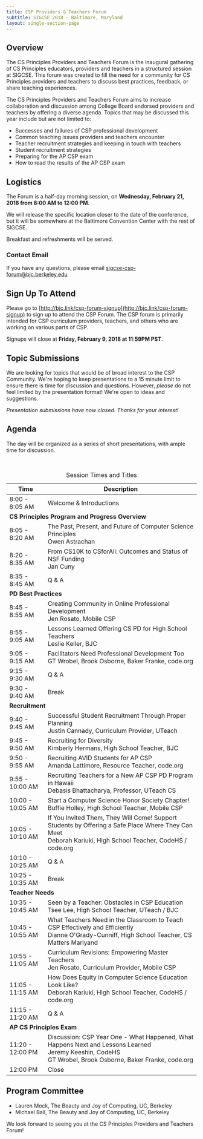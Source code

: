 ```yaml
---
title: CSP Providers & Teachers Forum
subtitle: SIGCSE 2018 — Baltimore, Maryland
layout: single-section-page
---
```


## Overview
The CS Principles Providers and Teachers Forum is the inaugural gathering of CS Principles educators, providers and teachers in a structured session at SIGCSE. This forum was created to fill the need for a community for CS Principles providers and teachers to discuss best practices, feedback, or share teaching experiences.

The CS Principles Providers and Teachers Forum aims to increase collaboration and discussion among College Board endorsed providers and teachers by offering a diverse agenda. Topics that may be discussed this year include but are not limited to:

* Successes and failures of CSP professional development
* Common teaching issues providers and teachers encounter
* Teacher recruitment strategies and keeping in touch with teachers
* Student recruitment strategies
* Preparing for the AP CSP exam
* How to read the results of the AP CSP exam

## Logistics

The Forum is a half-day morning session, on **<time>Wednesday, February 21, 2018 from 8:00 AM to 12:00 PM</time>**.

We will release the specific location closer to the date of the conference, but it will be somewhere at the Baltimore Convention Center with the rest of SIGCSE.

Breakfast and refreshments will be served.

### Contact Email
If you have any questions, please email [sigcse-csp-forum@bjc.berkeley.edu](mailto:sigcse-csp-forum@bjc.berkeley.edu)

## Sign Up To Attend
Please go to [http://bjc.link/csp-forum-signup](http://bjc.link/csp-forum-signup) to sign up to attend the CSP Forum. The CSP forum is primarily intended for CSP curriculum providers, teachers, and others who are working on various parts of CSP.

Signups will close at **Friday, February 9, 2018 at 11:59PM PST**.

## Topic Submissions

We are looking for topics that would be of broad interest to the CSP Community. We're hoping to keep presentations to a 15 minute limit to ensure there is time for discussion and questions. However, _please_ do not feel limited by the presentation format! We're open to ideas and suggestions.

_Presentation submissions have now closed. Thanks for your interest!_

## Agenda

The day will be organized as a series of short presentations, with ample time for discussion. 

<br>

<table class="table table-striped table-bordered">
  <caption class="sr-only">Session Times and Titles</caption>
  <thead>
    <tr>
      <th scope="col">Time</th>
      <th scope="col">Description</th>
    </tr>
  </thead>
  <tbody>
  <tr>
    <td>8:00 - 8:05 AM</td>
    <td>Welcome &amp; Introductions</td>
  </tr>
  <tr>
    <td colspan="2"><strong>CS Principles Program and Progress Overview</strong></td>
  </tr>
  <tr>
    <td>8:05 - 8:20 AM</td>
    <td>The Past, Present, and Future of Computer Science Principles<br>Owen Astrachan</td>
  </tr>
  <tr>
    <td>8:20 - 8:35 AM</td>
    <td>From CS10K to CSforAll: Outcomes and Status of NSF Funding<br>Jan Cuny</td>
  </tr>
  <tr>
    <td>8:35 - 8:45 AM</td>
    <td>Q &amp; A</td>
  </tr>
  <tr>
    <td colspan="2"><strong>PD Best Practices</strong></td>
  </tr>
  <tr>
    <td>8:45 - 8:55 AM</td>
    <td>Creating Community in Online Professional Development<br>Jen Rosato, Mobile CSP</td>
  </tr>
  <tr>
    <td>8:55 - 9:05 AM</td>
    <td>Lessons Learned Offering CS PD for High School Teachers<br>Leslie Keller, BJC</td>
  </tr>
  <tr>
    <td>9:05 - 9:15 AM</td>
    <td>Facilitators Need Professional Development Too<br>GT Wrobel, Brook Osborne, Baker Franke, code.org</td>
  </tr>
  <tr>
    <td>9:15 - 9:30 AM</td>
    <td>Q &amp; A</td>
  </tr>
  <tr>
    <td>9:30 - 9:40 AM</td>
    <td>Break</td>
  </tr>
  <tr>
    <td colspan="2"><strong>Recruitment</strong></td>
  </tr>
  <tr>
    <td>9:40 - 9:45 AM</td>
    <td>Successful Student Recruitment Through Proper Planning<br>Justin Cannady, Curriculum Provider, UTeach</td>
  </tr>
  <tr>
    <td>9:45 - 9:50 AM</td>
    <td>Recruiting for Diversity<br>Kimberly Hermans, High School Teacher, BJC</td>
  </tr>
  <tr>
    <td>9:50 - 9:55 AM</td>
    <td>Recruiting AVID Students for AP CSP<br>Amanda Lattimore, Resource Teacher, code.org</td>
  </tr>
  <tr>
    <td>9:55 - 10:00 AM</td>
    <td>Recruiting Teachers for a New AP CSP PD Program in Hawaii<br>Debasis Bhattacharya, Professor, UTeach CS</td>
  </tr>
  <tr>
    <td>10:00 - 10:05 AM</td>
    <td>Start a Computer Science Honor Society Chapter!<br>Buffie Holley, High School Teacher, Mobile CSP</td>
  </tr>
  <tr>
    <td>10:05 - 10:10 AM</td>
    <td>If You Invited Them, They Will Come! Support Students by Offering a Safe Place Where They Can Meet<br>Deborah Kariuki, High School Teacher, CodeHS / code.org</td>
  </tr>
  <tr>
    <td>10:10 - 10:25 AM</td>
    <td>Q &amp; A</td>
  </tr>
  <tr>
    <td>10:25 - 10:35 AM</td>
    <td>Break</td>
  </tr>
  <tr>
    <td colspan="2"><strong>Teacher Needs</strong></td>
  </tr>
  <tr>
    <td>10:35 - 10:45 AM</td>
    <td>Seen by a Teacher: Obstacles in CSP Education<br>Tsee Lee, High School Teacher, UTeach / BJC</td>
  </tr>
  <tr>
    <td>10:45 - 10:55 AM</td>
    <td>What Teachers Need in the Classroom to Teach CSP Effectively and Efficiently<br>Dianne O'Grady-Cunniff, High School Teacher, CS Matters Marlyand</td>
  </tr>
  <tr>
    <td>10:55 - 11:05 AM</td>
    <td>Curriculum Revisions: Empowering Master Teachers<br>Jen Rosato, Curriculum Provider, Mobile CSP</td>
  </tr>
  <tr>
    <td>11:05 - 11:15 AM</td>
    <td>How Does Equity in Computer Science Education Look Like?<br>Deborah Kariuki, High School Teacher, CodeHS / code.org</td>
  </tr>
  <tr>
    <td>11:15 - 11:20 AM</td>
    <td>Q &amp; A</td>
  </tr>
  <tr>
    <td colspan="2"><strong>AP CS Principles Exam</strong></td>
  </tr>
  <tr>
    <td>11:20 - 12:00 PM</td>
    <td>Discussion: CSP Year One - What Happened, What Happens Next and Lessons Learned<br>Jeremy Keeshin, CodeHS<br>GT Wrobel, Brook Osborne, Baker Franke, code.org</td>
  </tr>
  <tr>
    <td>12:00 PM</td>
    <td>Close</td>
  </tr>
  </tbody>
</table>  


## Program Committee

* Lauren Mock, The Beauty and Joy of Computing, UC, Berkeley
* Michael Ball, The Beauty and Joy of Computing, UC, Berkeley

We look forward to seeing you at the CS Principles Providers and Teachers Forum!
